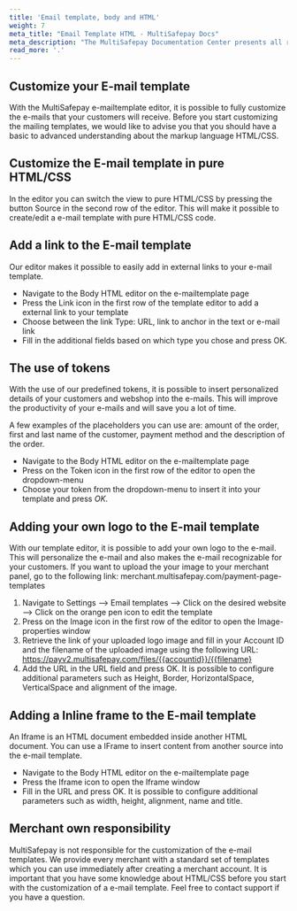 ```yaml
---
title: 'Email template, body and HTML'
weight: 7
meta_title: "Email Template HTML - MultiSafepay Docs"
meta_description: "The MultiSafepay Documentation Center presents all relevant information about our Plugins and API. You can also find support pages for payment methods, tools and general questions as well as the contact details of our Support and Integration Teams."
read_more: '.'
---
```


## Customize your E-mail template
With the MultiSafepay e-mailtemplate editor, it is possible to fully customize the e-mails that your customers will receive. Before you start customizing the mailing templates, we would like to advise you that you should have a basic to advanced understanding about the markup language HTML/CSS.

## Customize the E-mail template in pure HTML/CSS
In the editor you can switch the view to pure HTML/CSS by pressing the button Source in the second row of the editor. This will make it possible to create/edit a e-mail template with pure HTML/CSS code.

## Add a link to the E-mail template 
Our editor makes it possible to easily add in external links to your e-mail template.

- Navigate to the Body HTML editor on the e-mailtemplate page
- Press the Link icon in the first row of the template editor to add a external link to your template
- Choose between the link Type: URL, link to anchor in the text or e-mail link
- Fill in the additional fields based on which type you chose and press OK. 

## The use of tokens
With the use of our predefined tokens, it is possible to insert personalized details of your customers and webshop into the e-mails. This will improve the productivity of your e-mails and will save you a lot of time. 

A few examples of the placeholders you can use are: amount of the order, first and last name of the customer, payment method and the description of the order.

- Navigate to the Body HTML editor on the e-mailtemplate page
- Press on the Token icon in the first row of the editor to open the dropdown-menu
- Choose your token from the dropdown-menu to insert it into your template and press _OK_.

## Adding your own logo to the E-mail template
With our template editor, it is possible to add your own logo to the e-mail. This will personalize the e-mail and also makes the e-mail recognizable for your customers. If you want to upload the your image to your merchant panel, go to the following link: merchant.multisafepay.com/payment-page-templates

1. Navigate to Settings --> Email templates --> Click on the desired website --> Click on the orange pen icon to edit the template
2. Press on the Image icon in the first row of the editor to open the Image-properties window
3. Retrieve the link of your uploaded logo image and fill in your Account ID and the filename of the uploaded image using the following URL: https://payv2.multisafepay.com/files/{{accountid}}/{{filename}
4. Add the URL in the URL field and press OK. It is possible to configure additional parameters such as Height, Border, HorizontalSpace, VerticalSpace and alignment of the image.


## Adding a Inline frame to the E-mail template
An Iframe is an HTML document embedded inside another HTML document. You can use a IFrame to insert content from another source into the e-mail template. 

- Navigate to the Body HTML editor on the e-mailtemplate page
- Press the Iframe icon to open the Iframe window
- Fill in the URL and press OK. It is possible to configure additional parameters such as width, height,  alignment, name and title.
 
## Merchant own responsibility 
MultiSafepay is not responsible for the customization of the e-mail templates. We provide every merchant with a standard set of templates which you can use immediately after creating a merchant account. It is important that you have some knowledge about HTML/CSS before you start with the customization of a e-mail template. Feel free to contact support if you have a question. 